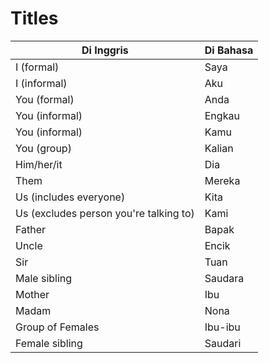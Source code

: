 # Titles

| Di Inggris | Di Bahasa |
| --- | --- |
| I (formal) | Saya |
| I (informal) | Aku |
| You (formal) | Anda |
| You (informal) | Engkau |
| You (informal) | Kamu |
| You (group) | Kalian |
| Him/her/it | Dia |
| Them | Mereka |
| Us (includes everyone) | Kita |
| Us (excludes person you're talking to) | Kami |
| Father | Bapak |
| Uncle | Encik |
| Sir | Tuan |
| Male sibling | Saudara |
| Mother | Ibu |
| Madam | Nona |
| Group of Females | Ibu-ibu |
| Female sibling | Saudari |
